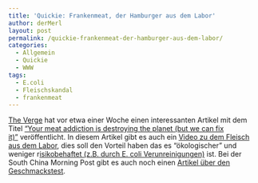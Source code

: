 ```yaml
---
title: 'Quickie: Frankenmeat, der Hamburger aus dem Labor'
author: derMerl
layout: post
permalink: /quickie-frankenmeat-der-hamburger-aus-dem-labor/
categories:
  - Allgemein
  - Quickie
  - WWW
tags:
  - E.coli
  - Fleischskandal
  - frankenmeat
---
```

<a href="http://www.theverge.com" target="_blank">The Verge</a> hat vor etwa einer Woche einen interessanten Artikel mit dem Titel <a href="http://www.theverge.com/2013/8/13/4605528/your-meat-addiction-is-destroying-the-planet-but-we-can-fix-it" target="_blank">&#8220;Your meat addiction is destroying the planet (but we can fix it)&#8221;</a> veröffentlicht. In diesem Artikel gibt es auch ein <a href="http://www.theverge.com/2013/8/13/4617028/could-a-lab-grown-burger-save-the-world-video" target="_blank">Video zu dem Fleisch aus dem Labor</a>, dies soll den Vorteil haben das es &#8220;ökologischer&#8221; und weniger r<a href="http://eatocracy.cnn.com/2013/08/01/more-than-50000-pounds-of-beef-recalled-due-to-e-coli-concerns/?iref=allsearch" target="_blank">isikobehaftet (z.B. durch E. coli Verunreinigungen)</a> ist. Bei der South China Morning Post gibt es auch noch einen <a href="http://www.scmp.com/news/world/article/1294590/franken-meat-fails-taste-test-worlds-first-stem-cell-grown-burger" target="_blank">Artikel über den Geschmackstest</a>.

&nbsp;